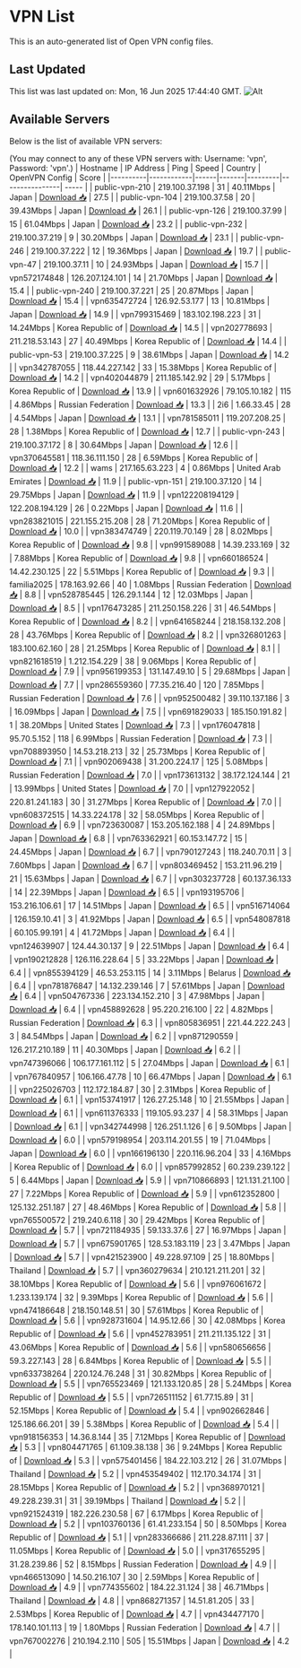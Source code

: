 # VPN List

This is an auto-generated list of Open VPN config files.

## Last Updated

This list was last updated on: Mon, 16 Jun 2025 17:44:40 GMT.
![Alt](https://repobeats.axiom.co/api/embed/186b98318ef1479477931607c1ad7d823f12451f.svg "Repobeats analytics image")

## Available Servers

Below is the list of available VPN servers:

(You may connect to any of these VPN servers with: Username: 'vpn', Password: 'vpn'.)
| Hostname | IP Address | Ping | Speed | Country | OpenVPN Config | Score |
|----------|------------|------|-------|---------|----------------| ----- |
| public-vpn-210 | 219.100.37.198 | 31 | 40.11Mbps | Japan | [Download 📥](./configs/server_0_JP.ovpn) | 27.5 |
| public-vpn-104 | 219.100.37.58 | 20 | 39.43Mbps | Japan | [Download 📥](./configs/server_1_JP.ovpn) | 26.1 |
| public-vpn-126 | 219.100.37.99 | 15 | 61.04Mbps | Japan | [Download 📥](./configs/server_2_JP.ovpn) | 23.2 |
| public-vpn-232 | 219.100.37.219 | 9 | 30.20Mbps | Japan | [Download 📥](./configs/server_3_JP.ovpn) | 23.1 |
| public-vpn-246 | 219.100.37.222 | 12 | 19.36Mbps | Japan | [Download 📥](./configs/server_4_JP.ovpn) | 19.7 |
| public-vpn-47 | 219.100.37.11 | 10 | 24.93Mbps | Japan | [Download 📥](./configs/server_5_JP.ovpn) | 15.7 |
| vpn572174848 | 126.207.124.101 | 14 | 21.70Mbps | Japan | [Download 📥](./configs/server_6_JP.ovpn) | 15.4 |
| public-vpn-240 | 219.100.37.221 | 25 | 20.87Mbps | Japan | [Download 📥](./configs/server_7_JP.ovpn) | 15.4 |
| vpn635472724 | 126.92.53.177 | 13 | 10.81Mbps | Japan | [Download 📥](./configs/server_8_JP.ovpn) | 14.9 |
| vpn799315469 | 183.102.198.223 | 31 | 14.24Mbps | Korea Republic of | [Download 📥](./configs/server_9_KR.ovpn) | 14.5 |
| vpn202778693 | 211.218.53.143 | 27 | 40.49Mbps | Korea Republic of | [Download 📥](./configs/server_10_KR.ovpn) | 14.4 |
| public-vpn-53 | 219.100.37.225 | 9 | 38.61Mbps | Japan | [Download 📥](./configs/server_11_JP.ovpn) | 14.2 |
| vpn342787055 | 118.44.227.142 | 33 | 15.38Mbps | Korea Republic of | [Download 📥](./configs/server_12_KR.ovpn) | 14.2 |
| vpn402044879 | 211.185.142.92 | 29 | 5.17Mbps | Korea Republic of | [Download 📥](./configs/server_13_KR.ovpn) | 13.9 |
| vpn601632926 | 79.105.10.182 | 115 | 4.86Mbps | Russian Federation | [Download 📥](./configs/server_14_RU.ovpn) | 13.3 |
| 2i6 | 1.66.33.45 | 28 | 4.54Mbps | Japan | [Download 📥](./configs/server_15_JP.ovpn) | 13.1 |
| vpn781585011 | 119.207.208.25 | 28 | 1.38Mbps | Korea Republic of | [Download 📥](./configs/server_16_KR.ovpn) | 12.7 |
| public-vpn-243 | 219.100.37.172 | 8 | 30.64Mbps | Japan | [Download 📥](./configs/server_17_JP.ovpn) | 12.6 |
| vpn370645581 | 118.36.111.150 | 28 | 6.59Mbps | Korea Republic of | [Download 📥](./configs/server_18_KR.ovpn) | 12.2 |
| wams | 217.165.63.223 | 4 | 0.86Mbps | United Arab Emirates | [Download 📥](./configs/server_19_AE.ovpn) | 11.9 |
| public-vpn-151 | 219.100.37.120 | 14 | 29.75Mbps | Japan | [Download 📥](./configs/server_20_JP.ovpn) | 11.9 |
| vpn122208194129 | 122.208.194.129 | 26 | 0.22Mbps | Japan | [Download 📥](./configs/server_21_JP.ovpn) | 11.6 |
| vpn283821015 | 221.155.215.208 | 28 | 71.20Mbps | Korea Republic of | [Download 📥](./configs/server_22_KR.ovpn) | 10.0 |
| vpn383474749 | 220.119.70.149 | 28 | 8.02Mbps | Korea Republic of | [Download 📥](./configs/server_23_KR.ovpn) | 9.8 |
| vpn991589088 | 14.39.233.169 | 32 | 7.88Mbps | Korea Republic of | [Download 📥](./configs/server_24_KR.ovpn) | 9.8 |
| vpn660186524 | 14.42.230.125 | 22 | 5.51Mbps | Korea Republic of | [Download 📥](./configs/server_25_KR.ovpn) | 9.3 |
| familia2025 | 178.163.92.66 | 40 | 1.08Mbps | Russian Federation | [Download 📥](./configs/server_26_RU.ovpn) | 8.8 |
| vpn528785445 | 126.29.1.144 | 12 | 12.03Mbps | Japan | [Download 📥](./configs/server_27_JP.ovpn) | 8.5 |
| vpn176473285 | 211.250.158.226 | 31 | 46.54Mbps | Korea Republic of | [Download 📥](./configs/server_28_KR.ovpn) | 8.2 |
| vpn641658244 | 218.158.132.208 | 28 | 43.76Mbps | Korea Republic of | [Download 📥](./configs/server_29_KR.ovpn) | 8.2 |
| vpn326801263 | 183.100.62.160 | 28 | 21.25Mbps | Korea Republic of | [Download 📥](./configs/server_30_KR.ovpn) | 8.1 |
| vpn821618519 | 1.212.154.229 | 38 | 9.06Mbps | Korea Republic of | [Download 📥](./configs/server_31_KR.ovpn) | 7.9 |
| vpn956199353 | 131.147.49.10 | 5 | 29.68Mbps | Japan | [Download 📥](./configs/server_32_JP.ovpn) | 7.7 |
| vpn286559360 | 77.35.216.40 | 120 | 7.85Mbps | Russian Federation | [Download 📥](./configs/server_33_RU.ovpn) | 7.6 |
| vpn952500482 | 39.110.137.186 | 3 | 16.09Mbps | Japan | [Download 📥](./configs/server_34_JP.ovpn) | 7.5 |
| vpn691829033 | 185.150.191.82 | 1 | 38.20Mbps | United States | [Download 📥](./configs/server_35_US.ovpn) | 7.3 |
| vpn176047818 | 95.70.5.152 | 118 | 6.99Mbps | Russian Federation | [Download 📥](./configs/server_36_RU.ovpn) | 7.3 |
| vpn708893950 | 14.53.218.213 | 32 | 25.73Mbps | Korea Republic of | [Download 📥](./configs/server_37_KR.ovpn) | 7.1 |
| vpn902069438 | 31.200.224.17 | 125 | 5.08Mbps | Russian Federation | [Download 📥](./configs/server_38_RU.ovpn) | 7.0 |
| vpn173613132 | 38.172.124.144 | 21 | 13.99Mbps | United States | [Download 📥](./configs/server_39_US.ovpn) | 7.0 |
| vpn127922052 | 220.81.241.183 | 30 | 31.27Mbps | Korea Republic of | [Download 📥](./configs/server_40_KR.ovpn) | 7.0 |
| vpn608372515 | 14.33.224.178 | 32 | 58.05Mbps | Korea Republic of | [Download 📥](./configs/server_41_KR.ovpn) | 6.9 |
| vpn723630087 | 153.205.162.188 | 4 | 24.89Mbps | Japan | [Download 📥](./configs/server_42_JP.ovpn) | 6.8 |
| vpn763362921 | 60.153.147.72 | 15 | 24.45Mbps | Japan | [Download 📥](./configs/server_43_JP.ovpn) | 6.7 |
| vpn790127243 | 118.240.70.11 | 3 | 7.60Mbps | Japan | [Download 📥](./configs/server_44_JP.ovpn) | 6.7 |
| vpn803469452 | 153.211.96.219 | 21 | 15.63Mbps | Japan | [Download 📥](./configs/server_45_JP.ovpn) | 6.7 |
| vpn303237728 | 60.137.36.133 | 14 | 22.39Mbps | Japan | [Download 📥](./configs/server_46_JP.ovpn) | 6.5 |
| vpn193195706 | 153.216.106.61 | 17 | 14.51Mbps | Japan | [Download 📥](./configs/server_47_JP.ovpn) | 6.5 |
| vpn516714064 | 126.159.10.41 | 3 | 41.92Mbps | Japan | [Download 📥](./configs/server_48_JP.ovpn) | 6.5 |
| vpn548087818 | 60.105.99.191 | 4 | 41.72Mbps | Japan | [Download 📥](./configs/server_49_JP.ovpn) | 6.4 |
| vpn124639907 | 124.44.30.137 | 9 | 22.51Mbps | Japan | [Download 📥](./configs/server_50_JP.ovpn) | 6.4 |
| vpn190212828 | 126.116.228.64 | 5 | 33.22Mbps | Japan | [Download 📥](./configs/server_51_JP.ovpn) | 6.4 |
| vpn855394129 | 46.53.253.115 | 14 | 3.11Mbps | Belarus | [Download 📥](./configs/server_52_BY.ovpn) | 6.4 |
| vpn781876847 | 14.132.239.146 | 7 | 57.61Mbps | Japan | [Download 📥](./configs/server_53_JP.ovpn) | 6.4 |
| vpn504767336 | 223.134.152.210 | 3 | 47.98Mbps | Japan | [Download 📥](./configs/server_54_JP.ovpn) | 6.4 |
| vpn458892628 | 95.220.216.100 | 22 | 4.82Mbps | Russian Federation | [Download 📥](./configs/server_55_RU.ovpn) | 6.3 |
| vpn805836951 | 221.44.222.243 | 3 | 84.54Mbps | Japan | [Download 📥](./configs/server_56_JP.ovpn) | 6.2 |
| vpn871290559 | 126.217.210.189 | 11 | 40.30Mbps | Japan | [Download 📥](./configs/server_57_JP.ovpn) | 6.2 |
| vpn747396066 | 106.177.161.112 | 5 | 27.04Mbps | Japan | [Download 📥](./configs/server_58_JP.ovpn) | 6.1 |
| vpn767840957 | 106.166.47.78 | 10 | 66.47Mbps | Japan | [Download 📥](./configs/server_59_JP.ovpn) | 6.1 |
| vpn225026703 | 112.172.184.87 | 30 | 2.31Mbps | Korea Republic of | [Download 📥](./configs/server_60_KR.ovpn) | 6.1 |
| vpn153741917 | 126.27.25.148 | 10 | 21.55Mbps | Japan | [Download 📥](./configs/server_61_JP.ovpn) | 6.1 |
| vpn611376333 | 119.105.93.237 | 4 | 58.31Mbps | Japan | [Download 📥](./configs/server_62_JP.ovpn) | 6.1 |
| vpn342744998 | 126.251.1.126 | 6 | 9.50Mbps | Japan | [Download 📥](./configs/server_63_JP.ovpn) | 6.0 |
| vpn579198954 | 203.114.201.55 | 19 | 71.04Mbps | Japan | [Download 📥](./configs/server_64_JP.ovpn) | 6.0 |
| vpn166196130 | 220.116.96.204 | 33 | 4.16Mbps | Korea Republic of | [Download 📥](./configs/server_65_KR.ovpn) | 6.0 |
| vpn857992852 | 60.239.239.122 | 5 | 6.44Mbps | Japan | [Download 📥](./configs/server_66_JP.ovpn) | 5.9 |
| vpn710866893 | 121.131.21.100 | 27 | 7.22Mbps | Korea Republic of | [Download 📥](./configs/server_67_KR.ovpn) | 5.9 |
| vpn612352800 | 125.132.251.187 | 27 | 48.46Mbps | Korea Republic of | [Download 📥](./configs/server_68_KR.ovpn) | 5.8 |
| vpn765500572 | 219.240.6.118 | 30 | 29.42Mbps | Korea Republic of | [Download 📥](./configs/server_69_KR.ovpn) | 5.7 |
| vpn721184935 | 59.133.37.6 | 27 | 16.97Mbps | Japan | [Download 📥](./configs/server_70_JP.ovpn) | 5.7 |
| vpn675901765 | 128.53.183.119 | 23 | 3.47Mbps | Japan | [Download 📥](./configs/server_71_JP.ovpn) | 5.7 |
| vpn421523900 | 49.228.97.109 | 25 | 18.80Mbps | Thailand | [Download 📥](./configs/server_72_TH.ovpn) | 5.7 |
| vpn360279634 | 210.121.211.201 | 32 | 38.10Mbps | Korea Republic of | [Download 📥](./configs/server_73_KR.ovpn) | 5.6 |
| vpn976061672 | 1.233.139.174 | 32 | 9.39Mbps | Korea Republic of | [Download 📥](./configs/server_74_KR.ovpn) | 5.6 |
| vpn474186648 | 218.150.148.51 | 30 | 57.61Mbps | Korea Republic of | [Download 📥](./configs/server_75_KR.ovpn) | 5.6 |
| vpn928731604 | 14.95.12.66 | 30 | 42.08Mbps | Korea Republic of | [Download 📥](./configs/server_76_KR.ovpn) | 5.6 |
| vpn452783951 | 211.211.135.122 | 31 | 43.06Mbps | Korea Republic of | [Download 📥](./configs/server_77_KR.ovpn) | 5.6 |
| vpn580656656 | 59.3.227.143 | 28 | 6.84Mbps | Korea Republic of | [Download 📥](./configs/server_78_KR.ovpn) | 5.5 |
| vpn633738264 | 220.124.76.248 | 31 | 30.82Mbps | Korea Republic of | [Download 📥](./configs/server_79_KR.ovpn) | 5.5 |
| vpn765523469 | 121.133.120.85 | 28 | 5.24Mbps | Korea Republic of | [Download 📥](./configs/server_80_KR.ovpn) | 5.5 |
| vpn726511152 | 61.77.15.89 | 31 | 52.15Mbps | Korea Republic of | [Download 📥](./configs/server_81_KR.ovpn) | 5.4 |
| vpn902662846 | 125.186.66.201 | 39 | 5.38Mbps | Korea Republic of | [Download 📥](./configs/server_82_KR.ovpn) | 5.4 |
| vpn918156353 | 14.36.8.144 | 35 | 7.12Mbps | Korea Republic of | [Download 📥](./configs/server_83_KR.ovpn) | 5.3 |
| vpn804471765 | 61.109.38.138 | 36 | 9.24Mbps | Korea Republic of | [Download 📥](./configs/server_84_KR.ovpn) | 5.3 |
| vpn575401456 | 184.22.103.212 | 26 | 31.07Mbps | Thailand | [Download 📥](./configs/server_85_TH.ovpn) | 5.2 |
| vpn453549402 | 112.170.34.174 | 31 | 28.15Mbps | Korea Republic of | [Download 📥](./configs/server_86_KR.ovpn) | 5.2 |
| vpn368970121 | 49.228.239.31 | 31 | 39.19Mbps | Thailand | [Download 📥](./configs/server_87_TH.ovpn) | 5.2 |
| vpn921524319 | 182.226.230.58 | 67 | 6.17Mbps | Korea Republic of | [Download 📥](./configs/server_88_KR.ovpn) | 5.2 |
| vpn103760136 | 61.41.233.154 | 50 | 8.50Mbps | Korea Republic of | [Download 📥](./configs/server_89_KR.ovpn) | 5.1 |
| vpn283366686 | 211.228.87.111 | 37 | 11.05Mbps | Korea Republic of | [Download 📥](./configs/server_90_KR.ovpn) | 5.0 |
| vpn317655295 | 31.28.239.86 | 52 | 8.15Mbps | Russian Federation | [Download 📥](./configs/server_91_RU.ovpn) | 4.9 |
| vpn466513090 | 14.50.216.107 | 30 | 2.59Mbps | Korea Republic of | [Download 📥](./configs/server_92_KR.ovpn) | 4.9 |
| vpn774355602 | 184.22.31.124 | 38 | 46.71Mbps | Thailand | [Download 📥](./configs/server_93_TH.ovpn) | 4.8 |
| vpn868271357 | 14.51.81.205 | 33 | 2.53Mbps | Korea Republic of | [Download 📥](./configs/server_94_KR.ovpn) | 4.7 |
| vpn434477170 | 178.140.101.113 | 19 | 1.80Mbps | Russian Federation | [Download 📥](./configs/server_95_RU.ovpn) | 4.7 |
| vpn767002276 | 210.194.2.110 | 505 | 15.51Mbps | Japan | [Download 📥](./configs/server_96_JP.ovpn) | 4.2 |
